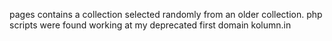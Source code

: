 
pages contains a collection selected randomly from an older collection. php scripts were found working at my deprecated first domain kolumn.in
